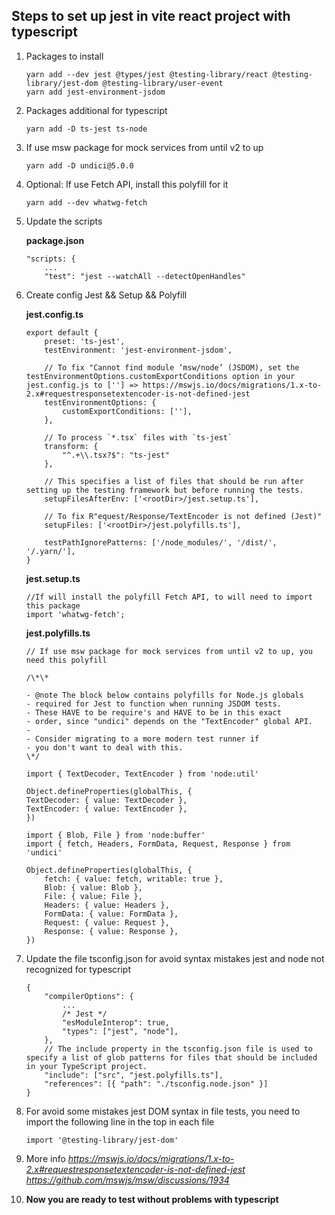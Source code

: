 ## Steps to set up jest in vite react project with typescript

1. Packages to install

    ```
    yarn add --dev jest @types/jest @testing-library/react @testing-library/jest-dom @testing-library/user-event
    yarn add jest-environment-jsdom
    ```

2. Packages additional for typescript
    ```
    yarn add -D ts-jest ts-node
    ```
3. If use msw package for mock services from until v2 to up

    ```
    yarn add -D undici@5.0.0
    ```

4. Optional: If use Fetch API, install this polyfill for it

    ```
    yarn add --dev whatwg-fetch
    ```

5. Update the scripts

    **package.json**

    ```
    "scripts: {
        ...
        "test": "jest --watchAll --detectOpenHandles"
    ```

6. Create config Jest && Setup && Polyfill

    **jest.config.ts**

    ```
    export default {
        preset: 'ts-jest',
        testEnvironment: 'jest-environment-jsdom',

        // To fix "Cannot find module ‘msw/node’ (JSDOM), set the testEnvironmentOptions.customExportConditions option in your jest.config.js to [''] => https://mswjs.io/docs/migrations/1.x-to-2.x#requestresponsetextencoder-is-not-defined-jest
        testEnvironmentOptions: {
            customExportConditions: [''],
        },

        // To process `*.tsx` files with `ts-jest`
        transform: {
            "^.+\\.tsx?$": "ts-jest"
        },

        // This specifies a list of files that should be run after setting up the testing framework but before running the tests.
        setupFilesAfterEnv: ['<rootDir>/jest.setup.ts'],

        // To fix R"equest/Response/TextEncoder is not defined (Jest)"
        setupFiles: ['<rootDir>/jest.polyfills.ts'],

        testPathIgnorePatterns: ['/node_modules/', '/dist/', '/.yarn/'],
    }
    ```

    **jest.setup.ts**

    ```
    //If will install the polyfill Fetch API, to will need to import this package
    import 'whatwg-fetch';
    ```

    **jest.polyfills.ts**

    ```
    // If use msw package for mock services from until v2 to up, you need this polyfill

    /\*\*

    - @note The block below contains polyfills for Node.js globals
    - required for Jest to function when running JSDOM tests.
    - These HAVE to be require's and HAVE to be in this exact
    - order, since "undici" depends on the "TextEncoder" global API.
    -
    - Consider migrating to a more modern test runner if
    - you don't want to deal with this.
    \*/

    import { TextDecoder, TextEncoder } from 'node:util'

    Object.defineProperties(globalThis, {
    TextDecoder: { value: TextDecoder },
    TextEncoder: { value: TextEncoder },
    })

    import { Blob, File } from 'node:buffer'
    import { fetch, Headers, FormData, Request, Response } from 'undici'

    Object.defineProperties(globalThis, {
        fetch: { value: fetch, writable: true },
        Blob: { value: Blob },
        File: { value: File },
        Headers: { value: Headers },
        FormData: { value: FormData },
        Request: { value: Request },
        Response: { value: Response },
    })
    ```

7. Update the file tsconfig.json for avoid syntax mistakes jest and node not recognized for typescript

    ```
    {
        "compilerOptions": {
            ...
            /* Jest */
            "esModuleInterop": true,
            "types": ["jest", "node"],
        },
        // The include property in the tsconfig.json file is used to specify a list of glob patterns for files that should be included in your TypeScript project.
        "include": ["src", "jest.polyfills.ts"],
        "references": [{ "path": "./tsconfig.node.json" }]
    }

    ```

8. For avoid some mistakes jest DOM syntax in file tests, you need to import the following line in the top in each file

    ```
    import '@testing-library/jest-dom'
    ```

9. More info
   *https://mswjs.io/docs/migrations/1.x-to-2.x#requestresponsetextencoder-is-not-defined-jest*
   *https://github.com/mswjs/msw/discussions/1934*

10. ****Now you are ready to test without problems with typescript****